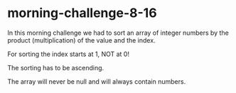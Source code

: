 # morning-challenge-8-16

In this morning challenge we had to sort an array of integer numbers by the product (multiplication) of the value and the index.

For sorting the index starts at 1, NOT at 0!

The sorting has to be ascending.

The array will never be null and will always contain numbers.
